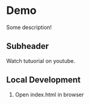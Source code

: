 # Demo

Some description!

## Subheader

Watch tutuorial on youtube.

## Local Development

1. Open index.html in browser